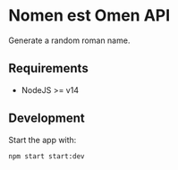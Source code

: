 # Nomen est Omen API

Generate a random roman name.

## Requirements

- NodeJS >= v14

## Development

Start the app with:

```sh
npm start start:dev
```